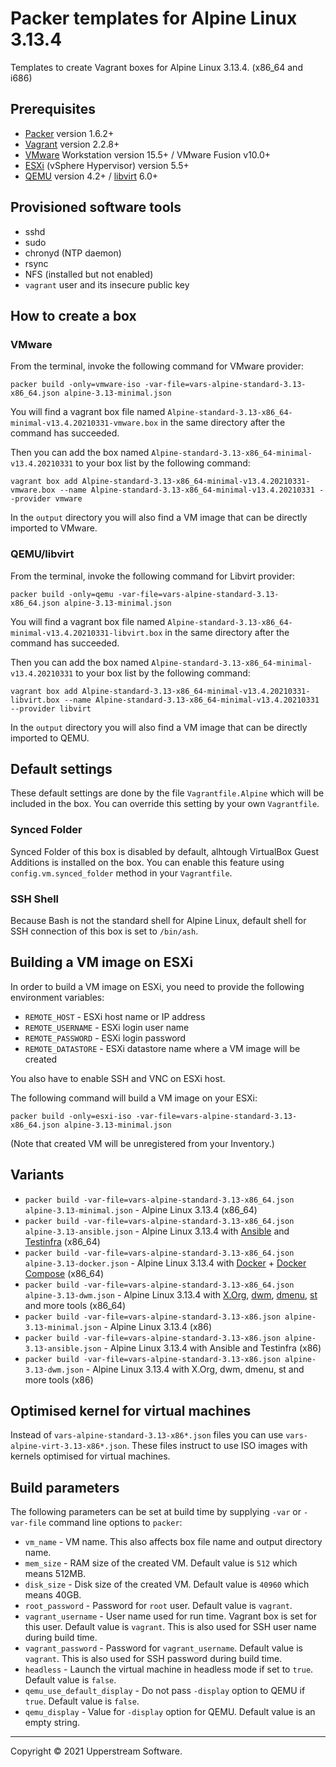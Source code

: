 # Packer templates for Alpine Linux 3.13.4

Templates to create Vagrant boxes for Alpine Linux 3.13.4. (x86_64 and
i686)

## Prerequisites

* [Packer][] version 1.6.2+
* [Vagrant][] version 2.2.8+
* [VMware][] Workstation version 15.5+ / VMware Fusion v10.0+
* [ESXi][] (vSphere Hypervisor) version 5.5+
* [QEMU][] version 4.2+ / [libvirt][] 6.0+

[ESXi]: http://www.vmware.com/products/vsphere-hypervisor
  "Free VMware vSphere Hypervisor, Free Virtualization (ESXi)"
[libvirt]: https://libvirt.org/
  "libvirt: The virtualization API"
[Packer]: https://www.packer.io/
  "Packer by HashiCorp"
[QEMU]: https://www.qemu.org/
  "QEMU"
[Vagrant]: https://www.vagrantup.com/
  "Vagrant"
[VMware]: http://www.vmware.com/
  "VMware Virtualization for Desktop &amp; Server, Application, Public &amp; Hybrid Clouds"

## Provisioned software tools

* sshd
* sudo
* chronyd (NTP daemon)
* rsync
* NFS (installed but not enabled)
* `vagrant` user and its insecure public key

## How to create a box

### VMware

From the terminal, invoke the following command for VMware provider:

    packer build -only=vmware-iso -var-file=vars-alpine-standard-3.13-x86_64.json alpine-3.13-minimal.json

You will find a vagrant box file named `Alpine-standard-3.13-x86_64-minimal-v13.4.20210331-vmware.box`
in the same directory after the command has succeeded.

Then you can add the box named `Alpine-standard-3.13-x86_64-minimal-v13.4.20210331`
to your box list by the following command:

    vagrant box add Alpine-standard-3.13-x86_64-minimal-v13.4.20210331-vmware.box --name Alpine-standard-3.13-x86_64-minimal-v13.4.20210331 --provider vmware

In the `output` directory you will also find a VM image that can be
directly imported to VMware.

### QEMU/libvirt

From the terminal, invoke the following command for Libvirt provider:

    packer build -only=qemu -var-file=vars-alpine-standard-3.13-x86_64.json alpine-3.13-minimal.json

You will find a vagrant box file named `Alpine-standard-3.13-x86_64-minimal-v13.4.20210331-libvirt.box`
in the same directory after the command has succeeded.

Then you can add the box named `Alpine-standard-3.13-x86_64-minimal-v13.4.20210331`
to your box list by the following command:

    vagrant box add Alpine-standard-3.13-x86_64-minimal-v13.4.20210331-libvirt.box --name Alpine-standard-3.13-x86_64-minimal-v13.4.20210331 --provider libvirt

In the `output` directory you will also find a VM image that can be
directly imported to QEMU.

## Default settings

These default settings are done by the file `Vagrantfile.Alpine` which
will be included in the box.  You can override this setting by your
own `Vagrantfile`.

### Synced Folder

Synced Folder of this box is disabled by default, alhtough VirtualBox
Guest Additions is installed on the box.  You can enable this feature
using `config.vm.synced_folder` method in your `Vagrantfile`.

### SSH Shell

Because Bash is not the standard shell for Alpine Linux, default shell
for SSH connection of this box is set to `/bin/ash`.

## Building a VM image on ESXi

In order to build a VM image on ESXi, you need to provide the following
environment variables:

* `REMOTE_HOST` - ESXi host name or IP address
* `REMOTE_USERNAME` - ESXi login user name
* `REMOTE_PASSWORD` - ESXi login password
* `REMOTE_DATASTORE` - ESXi datastore name where a VM image will be
  created

You also have to enable SSH and VNC on ESXi host.

The following command will build a VM image on your ESXi:

    packer build -only=esxi-iso -var-file=vars-alpine-standard-3.13-x86_64.json alpine-3.13-minimal.json

(Note that created VM will be unregistered from your Inventory.)

## Variants

* `packer build -var-file=vars-alpine-standard-3.13-x86_64.json alpine-3.13-minimal.json` - Alpine Linux 3.13.4 (x86_64)
* `packer build -var-file=vars-alpine-standard-3.13-x86_64.json alpine-3.13-ansible.json` - Alpine Linux 3.13.4 with [Ansible] and [Testinfra] (x86_64)
* `packer build -var-file=vars-alpine-standard-3.13-x86_64.json alpine-3.13-docker.json` - Alpine Linux 3.13.4 with [Docker] + [Docker Compose] (x86_64)
* `packer build -var-file=vars-alpine-standard-3.13-x86_64.json alpine-3.13-dwm.json` - Alpine Linux 3.13.4 with [X.Org], [dwm], [dmenu], [st] and more tools (x86_64)
* `packer build -var-file=vars-alpine-standard-3.13-x86.json alpine-3.13-minimal.json` - Alpine Linux 3.13.4 (x86)
* `packer build -var-file=vars-alpine-standard-3.13-x86.json alpine-3.13-ansible.json` - Alpine Linux 3.13.4 with Ansible and Testinfra (x86)
* `packer build -var-file=vars-alpine-standard-3.13-x86.json alpine-3.13-dwm.json` - Alpine Linux 3.13.4 with X.Org, dwm, dmenu, st and more tools (x86)

[Ansible]: https://www.ansible.com/
  "Ansible is Simple IT Automation"
[Ansible Lint]: https://docs.ansible.com/ansible-lint/
  "Ansible Lint Documentation &mdash; Ansible Documentation"
[dmenu]: http://tools.suckless.org/dmenu/
  "dmenu | suckless.org tools"
[Docker]: https://www.docker.com/
  "Docker - Build, Ship and Run Any App, Anywhere"
[Docker Compose]: https://docs.docker.com/compose/
  "Docker Compose - Docker Documentation"
[dwm]: http://dwm.suckless.org/
  "suckless.org dwm - dynamic window manager"
[st]: http://st.suckless.org/
  "suckless.org st - simple terminal"
[Testinfra]: https://testinfra.readthedocs.io/en/latest/
  "Testinfra test your infrastructure &#8212; testinfra 3.4.1.dev0+gd7a7512.d20200105 documentation"
[X.Org]: https://www.x.org/wiki/
  "X.Org"

## Optimised kernel for virtual machines

Instead of `vars-alpine-standard-3.13-x86*.json` files you can use
`vars-alpine-virt-3.13-x86*.json`.  These files instruct to use ISO
images with kernels optimised for virtual machines.

## Build parameters

The following parameters can be set at build time by supplying `-var`
or `-var-file` command line options to `packer`:

* `vm_name` - VM name.  This also affects box file name and output
  directory name.
* `mem_size` - RAM size of the created VM.  Default value is `512`
  which means 512MB.
* `disk_size` - Disk size of the created VM.  Default value is `40960`
  which means 40GB.
* `root_password` - Password for `root` user.  Default value is
  `vagrant`.
* `vagrant_username` - User name used for run time.  Vagrant box is set
  for this user.  Default value is `vagrant`.  This is also used for
  SSH user name during build time.
* `vagrant_password` - Password for `vagrant_username`.  Default value
  is `vagrant`.  This is also used for SSH password during build time.
* `headless` - Launch the virtual machine in headless mode if set to
  `true`.  Default value is `false`.
* `qemu_use_default_display` - Do not pass `-display` option to QEMU if
  `true`.  Default value is `false`.
* `qemu_display` - Value for `-display` option for QEMU.  Default value
  is an empty string.

- - -

Copyright &copy; 2021 Upperstream Software.

